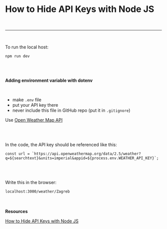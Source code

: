 # How to Hide API Keys with Node JS

<br>

---

<br>

To run the local host:
<br>

    npm run dev

<br><br>

**Adding environment variable with dotenv**

<br>

- make `.env` file
- put your API key there
- never include this file in GitHub repo (put it in `.gitignore`)
  <br>

Use [Open Weather Map API](https://openweathermap.org/api)

<br><br>

In the code, the API key should be referenced like this:
<br>

    const url = `https://api.openweathermap.org/data/2.5/weather?q=${searchtext}&units=imperial&appid=${process.env.WEATHER_API_KEY}`;

<br><br>

Write this in the browser:

    localhost:3000/weather/Zagreb

<br><br>
**Resources**
<br>

[How to Hide API Keys with Node JS](https://www.youtube.com/watch?v=uk9pviyvrtg&t=87s)
